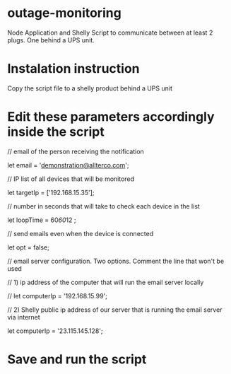 # outage-monitoring
Node Application and Shelly Script to communicate between at least 2 plugs. One behind a UPS unit.

# Instalation instruction
Copy the script file to a shelly product behind a UPS unit

# Edit these parameters accordingly inside the script

// email of the person receiving the notification

let email      = 'demonstration@allterco.com';

// IP list of all devices that will be monitored

let targetIp   = ['192.168.15.35'];

// number in seconds that will take to check each device in the list

let loopTime   = 60*60*12 ;

// send emails even when the device is connected

let opt = false;

// email server configuration. Two options. Comment the line that won't be used

// 1) ip address of the computer that will run the email server locally

// let computerIp = '192.168.15.99';

// 2) Shelly public ip address of our server that is running the email server via internet

let computerIp = '23.115.145.128';

# Save and run the script
